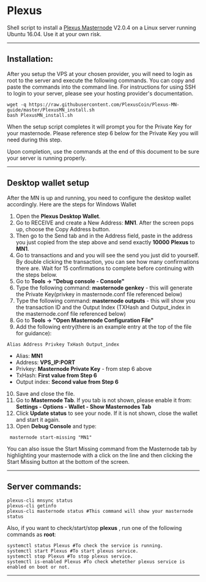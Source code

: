 # Plexus
Shell script to install a [Plexus Masternode](https://plexuscoin.org/) V2.0.4 on a Linux server running Ubuntu 16.04. Use it at your own risk.

***
## Installation:
After you setup the VPS at your chosen provider, you will need to login as root to the server and execute the following commands. You can copy and paste the commands into the command line. For instructions for using SSH to login to your server, please see your hosting provider's documentation. 
```
wget -q https://raw.githubusercontent.com/PlexusCoin/Plexus-MN-guide/master/PlexusMN_install.sh
bash PlexusMN_install.sh
```
When the setup script completes it will prompt you for the Private Key for your masternode. Please reference step 6 below for the Private Key you will need during this step. 

Upon completion, use the commands at the end of this document to be sure your server is running properly. 
***

## Desktop wallet setup

After the MN is up and running, you need to configure the desktop wallet accordingly. Here are the steps for Windows Wallet
1. Open the **Plexus Desktop Wallet**.
2. Go to RECEIVE and create a New Address: **MN1**. After the screen pops up, choose the Copy Address button. 
3. Then go to the Send tab and in the Address field, paste in the address you just copied from the step above and send exactly **10000** **Plexus** to **MN1**.
4. Go to transactions and and you will see the send you just did to yourself. By double clicking the transaction, you can see how many confirmations there are. Wait for 15 confirmations to complete before continuing with the steps below.
5. Go to **Tools -> "Debug console - Console"**
6. Type the following command: **masternode genkey** - this will generate the Private Key(privkey in masternode.conf file referenced below)
7. Type the following command: **masternode outputs** - this will show you the transaction ID and the Output Index (TXHash and Output_index in the masternode.conf file referenced below)
8. Go to  **Tools -> "Open Masternode Configuration File"** 
9. Add the following entry(there is an example entry at the top of the file for guidance):
```
Alias Address Privkey TxHash Output_index
```
* Alias: **MN1**
* Address: **VPS_IP:PORT**
* Privkey: **Masternode Private Key** - from step 6 above
* TxHash: **First value from Step 6**
* Output index:  **Second value from Step 6**
10. Save and close the file.
11. Go to **Masternode Tab**. If you tab is not shown, please enable it from: **Settings - Options - Wallet - Show Masternodes Tab**
12. Click **Update status** to see your node. If it is not shown, close the wallet and start it again.
13. Open **Debug Console** and type:
```
 masternode start-missing "MN1"
```
You can also issue the Start Missing command from the Masternode tab by highlighting your masternode with a click on the line and then clicking the Start Missing button at the bottom of the screen. 
***

## Server commands:
```
plexus-cli mnsync status
plexus-cli getinfo
plexus-cli masternode status #This command will show your masternode status
```

Also, if you want to check/start/stop **plexus** , run one of the following commands as **root**:

```
systemctl status Plexus #To check the service is running.
systemctl start Plexus #To start plexus service.
systemctl stop Plexus #To stop plexus service.
systemctl is-enabled Plexus #To check whetether plexus service is enabled on boot or not.
```
***


